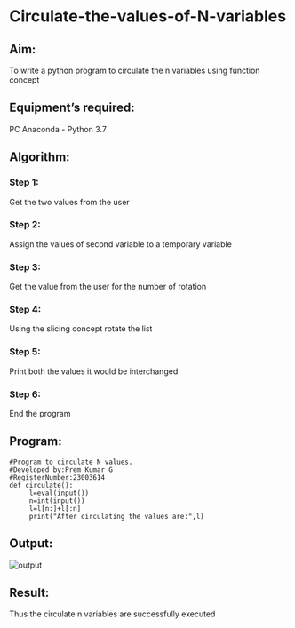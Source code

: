 # Circulate-the-values-of-N-variables
## Aim:
To write a python program to circulate the n variables using function concept
## Equipment’s required:
PC
Anaconda - Python 3.7
## Algorithm: 
### Step 1: 
Get the two values from the user
### Step 2: 
Assign the values of second variable to a temporary variable
### Step 3: 
Get the value from the user for the number of rotation
### Step 4: 
Using the slicing concept rotate the list
### Step 5: 
Print both the values it would be interchanged
### Step 6:
End the program
## Program:
```
#Program to circulate N values.
#Developed by:Prem Kumar G
#RegisterNumber:23003614
def circulate():
     l=eval(input())
     n=int(input())
     l=l[n:]+l[:n]
     print("After circulating the values are:",l)

```
## Output:
![output](https://github.com/PremkumarG3/Circulate-the-values-of-N-variables/assets/138955646/c8be6381-84c2-484b-860e-b339f0d2ec78)

## Result:
Thus the circulate n variables are successfully executed
